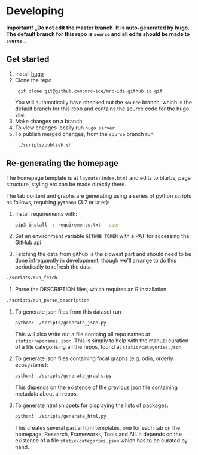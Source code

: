 # Developing

**Important!** **_Do not edit the master branch. It is auto-generated by hugo. 
The default branch for this repo is `source` and all edits should be made to `source` _**

## Get started
1. Install [hugo](https://gohugo.io/)
1. Clone the repo
    ```
     git clone git@github.com:mrc-ide/mrc-ide.github.io.git
    ```
    You will automatically have checked out the `source` branch, which is the default branch for this repo and contains 
    the source code for the hugo site.
1. Make changes on a branch
1. To view changes locally run `hugo server`
1. To publish merged changes, from the `source` branch run
    ```
     ./scripts/publish.sh
    ```
    
## Re-generating the homepage

The homepage template is at `layouts/index.html` and edits to blurbs, 
page structure, styling etc can be made directly there.

The tab content and graphs are generating using a series of python scripts as 
follows, requiring `python3` (3.7 or later):

1. Install requirements with:
    ```bash
    pip3 install -r requirements.txt --user
    ```

1. Set an environment variable `GITHUB_TOKEN` with a PAT for accessing the GitHub api

1. Fetching the data from github is the slowest part and should need to be done infrequently in development, though we'll arrange to do this periodically to refresh the data.

```bash
./scripts/run_fetch
```

1. Parse the DESCRIPTION files, which requires an R installation

```bash
./scripts/run_parse_description
```

1. To generate json files from this dataset run
    ```bash
    python3 ./scripts/generate_json.py
    ```
    This will also write out a file containg all repo names at `static/reponames.json`. 
    This is simply to help with the manual curation of a file categorising all the repos, found at `static/categories.json`.

1. To generate json files containing focal graphs (e.g. odin, orderly ecosystems):
    ```bash
    python3 ./scripts/generate_graphs.py 
    ```
    This depends on the existence of the previous json file containing metadata 
    about all repos.

1. To generate html snippets for displaying the lists of packages:
    ```bash
    python3 ./scripts/generate_html.py
    ```
    This creates several partial html templates, one for each tab on the homepage:
    Research, Frameworks, Tools and All. It depends on the existence of a file
     `static/categories.json` which has to be curated by hand.
